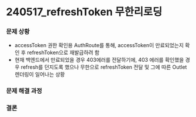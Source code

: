 # 240517_refreshToken 무한리로딩

### 문제 상황

- accessToken 권한 확인용 AuthRoute를 통해, accessToken이 만료되었는지 확인 후 refreshToken으로 재발급하려 함
- 현재 백엔드에서 만료되었을 경우 403에러를 전달하기에, 403 에러를 확인했을 경우 refresh를 던지도록 했으나 무한으로 refreshToken 전달 및 그에 따른 Outlet 렌더링이 일어나는 상황

### 문제 해결 과정

### 결론

